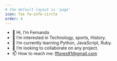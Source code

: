 ```yaml
---
# the default layout is 'page'
icon: fas fa-info-circle
order: 4
---
```


- 👋 Hi, I’m Fernando
- 👀 I’m interested in Technology, sports, History.
- 🌱 I’m currently learning Python, JavaScript, Ruby.
- 💞️ I’m looking to collaborate on any project.
- 📫 How to reach me: <fflores91@gmail.com>
